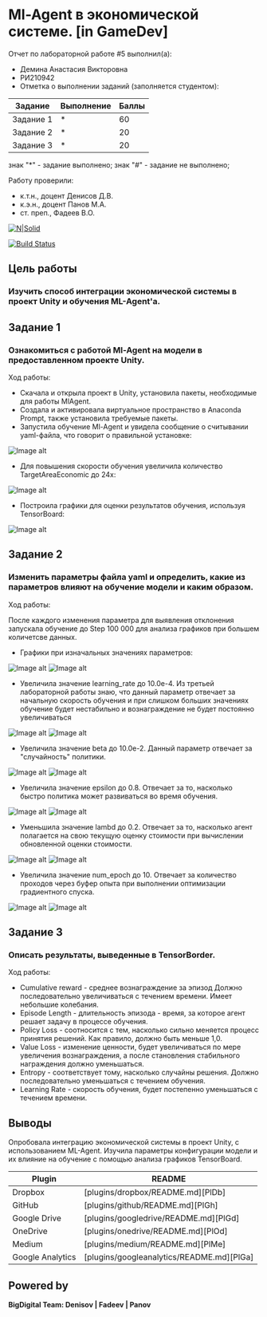 # Ml-Agent в экономической системе. [in GameDev]
Отчет по лабораторной работе #5 выполнил(а):
- Демина Анастасия Викторовна
- РИ210942
- Отметка о выполнении заданий (заполняется студентом):

| Задание | Выполнение | Баллы |
| ------ | ------ | ------ |
| Задание 1 | * | 60 |
| Задание 2 | * | 20 |
| Задание 3 | * | 20 |

знак "*" - задание выполнено; знак "#" - задание не выполнено;

Работу проверили:
- к.т.н., доцент Денисов Д.В.
- к.э.н., доцент Панов М.А.
- ст. преп., Фадеев В.О.

[![N|Solid](https://cldup.com/dTxpPi9lDf.thumb.png)](https://nodesource.com/products/nsolid)

[![Build Status](https://travis-ci.org/joemccann/dillinger.svg?branch=master)](https://travis-ci.org/joemccann/dillinger)

## Цель работы
### Изучить способ интеграции экономической системы в проект Unity и обучения ML-Agent'а.

## Задание 1
### Ознакомиться с работой Ml-Agent на модели в предоставленном проекте Unity.
Ход работы:

- Скачала и открыла проект в Unity, установила пакеты, необходимые для работы MlAgent.
- Создала и активировала виртуальное пространство в Anaconda Prompt,  также установила требуемые пакеты.
- Запустила обучение Ml-Agent и увидела сообщение о считывании yaml-файла, что говорит о правильной установке:

![Image alt](https://github.com/cutterror/DA-in_gameDev-lab5/blob/main/images/1.png)

- Для повышения скорости обучения увеличила количество TargetAreaEconomic до 24х:

![Image alt](https://github.com/cutterror/DA-in_gameDev-lab5/blob/main/images/2.png)

- Построила графики для оценки результатов обучения, используя TensorBoard:

![Image alt](https://github.com/cutterror/DA-in_gameDev-lab5/blob/main/images/3.png)


## Задание 2
### Изменить параметры файла yaml и определить, какие из параметров влияют на обучение модели и каким образом.
Ход работы:

После каждого изменения параметра для выявления отклонения запускала обучение до Step 100 000 для анализа графиков при большем количетсве данных.

- Графики при изначальных значениях параметров:

![Image alt](https://github.com/cutterror/DA-in_gameDev-lab5/blob/main/images/base/1.png)
![Image alt](https://github.com/cutterror/DA-in_gameDev-lab5/blob/main/images/base/2.png)

- Увеличила значение learning_rate до 10.0e-4. Из третьей лабораторной работы знаю, что данный параметр отвечает за начальную скорость обучения и при слишком больших значениях обучение будет нестабильно и вознаграждение не будет постоянно увеличиваться

![Image alt](https://github.com/cutterror/DA-in_gameDev-lab5/blob/main/images/learning_rate%2010e-4/1.png)
![Image alt](https://github.com/cutterror/DA-in_gameDev-lab5/blob/main/images/learning_rate%2010e-4/2.png)

- Увеличила значение beta до 10.0e-2. Данный параметр отвечает за "случайность" политики.

![Image alt](https://github.com/cutterror/DA-in_gameDev-lab5/blob/main/images/beta%2010e-2/1.png)
![Image alt](https://github.com/cutterror/DA-in_gameDev-lab5/blob/main/images/beta%2010e-2/2.png)

- Увеличила значение epsilon до 0.8. Отвечает за то, насколько быстро политика может развиваться во время обучения.

![Image alt](https://github.com/cutterror/DA-in_gameDev-lab5/blob/main/images/epsilon%200.8/1.png)
![Image alt](https://github.com/cutterror/DA-in_gameDev-lab5/blob/main/images/epsilon%200.8/2.png)

- Уменьшила значение lambd до 0.2. Отвечает за то, насколько агент полагается на свою текущую оценку стоимости при вычислении обновленной оценки стоимости.

![Image alt](https://github.com/cutterror/DA-in_gameDev-lab5/blob/main/images/lambd%200.2/1.png)
![Image alt](https://github.com/cutterror/DA-in_gameDev-lab5/blob/main/images/lambd%200.2/2.png)

- Увеличила значение num_epoch до 10. Отвечает за количество проходов через буфер опыта при выполнении оптимизации градиентного спуска.

![Image alt](https://github.com/cutterror/DA-in_gameDev-lab5/blob/main/images/num%20epoch%2010/1.png)
![Image alt](https://github.com/cutterror/DA-in_gameDev-lab5/blob/main/images/num%20epoch%2010/2.png)

## Задание 3
### Описать результаты, выведенные в TensorBorder.
Ход работы:
- Cumulative reward - cреднее вознаграждение за эпизод Должно последовательно увеличиваться с течением времени. Имеет небольшие колебания.
- Episode Length - длительность эпизода - время, за которое агент решает задачу в процессе обучения.
- Policy Loss - соотносится с тем, насколько сильно меняется процесс принятия решений. Как правило, должно быть меньше 1,0.
- Value Loss - изменение ценности, будет увеличиваться по мере увеличения вознаграждения, а после становления стабильного награждения должно уменьшаться.
- Entropy - соответствует тому, насколько случайны решения. Должно последовательно уменьшаться с течением обучения.
- Learning Rate - скорость обучения, будет постепенно уменьшаться с течением времени.

## Выводы
Опробовала интеграцию экономической системы в проект Unity, с использованием ML-Agent. Изучила параметры конфигурации модели и их влияние на обучение с помощью анализа графиков TensorBoard.


| Plugin | README |
| ------ | ------ |
| Dropbox | [plugins/dropbox/README.md][PlDb] |
| GitHub | [plugins/github/README.md][PlGh] |
| Google Drive | [plugins/googledrive/README.md][PlGd] |
| OneDrive | [plugins/onedrive/README.md][PlOd] |
| Medium | [plugins/medium/README.md][PlMe] |
| Google Analytics | [plugins/googleanalytics/README.md][PlGa] |

## Powered by

**BigDigital Team: Denisov | Fadeev | Panov**
